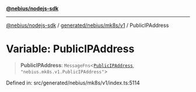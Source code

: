 [**@nebius/nodejs-sdk**](../../../../../README.md)

***

[@nebius/nodejs-sdk](../../../../../README.md) / [generated/nebius/mk8s/v1](../README.md) / PublicIPAddress

# Variable: PublicIPAddress

> **PublicIPAddress**: `MessageFns`\<[`PublicIPAddress`](../interfaces/PublicIPAddress.md), `"nebius.mk8s.v1.PublicIPAddress"`\>

Defined in: src/generated/nebius/mk8s/v1/index.ts:5114
